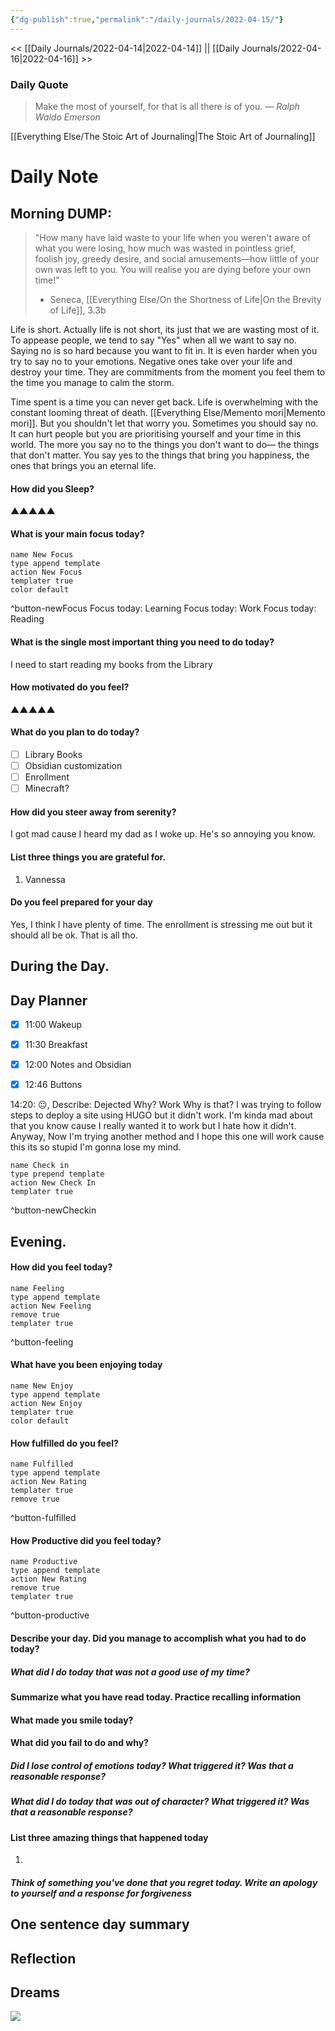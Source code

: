 ```yaml
---
{"dg-publish":true,"permalink":"/daily-journals/2022-04-15/"}
---
```


<< [[Daily Journals/2022-04-14|2022-04-14]] || [[Daily Journals/2022-04-16|2022-04-16]] >>


### Daily Quote
> Make the most of yourself, for that is all there is of you.
> — <cite>Ralph Waldo Emerson</cite>

[[Everything Else/The Stoic Art of Journaling|The Stoic Art of Journaling]]
# Daily Note
## Morning DUMP:
> "How many have laid waste to your life when you weren't aware of what you were losing, how much was wasted in pointless grief, foolish joy, greedy desire, and social amusements—how little of your own was left to you. You will realise you are dying before your own time!"
> - Seneca, [[Everything Else/On the Shortness of Life|On the Brevity of Life]], 3.3b


Life is short. Actually life is not short, its just that we are wasting most of it. To appease people, we tend to say "Yes" when all we want to say no. Saying no is so hard because you want to fit in. It is even harder when you try to say no to your emotions. Negative ones take over your life and destroy your time. They are commitments from the moment you feel them to the time you manage to calm the storm. 

Time spent is a time you can never get back. Life is overwhelming with the constant looming threat of death. [[Everything Else/Memento mori|Memento mori]]. But you shouldn't let that worry you. Sometimes you should say no. It can hurt people but you are prioritising yourself and your time in this world. The more you say no to the things you don't want to do— the things that don't matter. You say yes to the things that bring you happiness, the ones that brings you an eternal life. 

#### How did you Sleep?

▲▲▲▲▲

#### What is your main focus today?
```button
name New Focus
type append template
action New Focus
templater true
color default
```
^button-newFocus
Focus today: Learning
Focus today: Work
Focus today: Reading


#### What is the single most important thing you need to do today?
I need to start reading my books from the Library

#### How motivated do you feel?
▲▲▲▲▲

#### What do you plan to do today? 
- [ ] Library Books
- [ ] Obsidian customization
- [ ] Enrollment
- [ ] Minecraft?

#### How did you steer away from serenity?
I got mad cause I heard my dad as I woke up. He's so annoying you know. 

#### List three things you are grateful for.
1. Vannessa

#### Do you feel prepared for your day
Yes, I think I have plenty of time. The enrollment is stressing me out but it should all be ok. That is all tho. 

## During the Day. 
## Day Planner
- [x] 11:00 Wakeup
- [x] 11:30 Breakfast
- [x] 12:00 Notes and Obsidian
- [x] 12:46 Buttons


14:20: 😐, Describe: Dejected
Why? Work
Why is that? I was trying to follow steps to deploy a site using HUGO but it didn't work. I'm kinda mad about that you know cause I really wanted it to work but I hate how it didn't. Anyway, Now I'm trying another method and I hope this one will work cause this its so stupid I'm gonna lose my mind.


```button
name Check in
type prepend template
action New Check In
templater true
```
^button-newCheckin


## Evening. 
#### How did you feel today?
```button
name Feeling
type append template
action New Feeling
remove true
templater true
```
^button-feeling

#### What have you been enjoying today
```button
name New Enjoy
type append template
action New Enjoy
templater true
color default
```



#### How fulfilled do you feel?
```button
name Fulfilled
type append template
action New Rating
templater true
remove true
```
^button-fulfilled

#### How Productive did you feel today?
```button
name Productive
type append template
action New Rating
remove true
templater true
```
^button-productive


#### Describe your day. Did you manage to accomplish what you had to do today?

##### What did I do today that was not a good use of my time?

#### Summarize what you have read today. Practice recalling information


#### What made you smile today?


#### What did you fail to do and why? 


##### Did I lose control of emotions today? What triggered it? Was that a reasonable response?


##### What did I do today that was out of character? What triggered it? Was that a reasonable response? 

#### List three amazing things that happened today
1.


##### Think of something you've done that you regret today. Write an apology to yourself and a response for forgiveness


## One sentence day summary


## Reflection

## Dreams


![](https://i.imgur.com/bfd2tm9.png)
